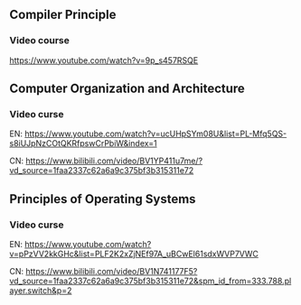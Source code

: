 ## Compiler Principle

### Video course

https://www.youtube.com/watch?v=9p_s457RSQE

## Computer Organization and Architecture

### Video curse

EN:
https://www.youtube.com/watch?v=ucUHpSYm08U&list=PL-Mfq5QS-s8iUJpNzCOtQKRfpswCrPbiW&index=1

CN:
https://www.bilibili.com/video/BV1YP411u7me/?vd_source=1faa2337c62a6a9c375bf3b315311e72

## Principles of Operating Systems

### Video curse

EN:
https://www.youtube.com/watch?v=pPzVV2kkGHc&list=PLF2K2xZjNEf97A_uBCwEl61sdxWVP7VWC

CN:
https://www.bilibili.com/video/BV1N741177F5?vd_source=1faa2337c62a6a9c375bf3b315311e72&spm_id_from=333.788.player.switch&p=2
